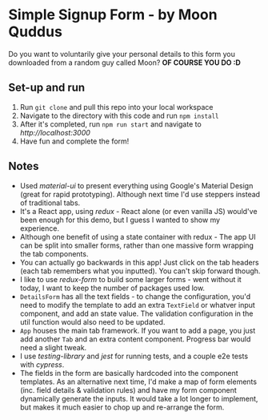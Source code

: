 # Simple Signup Form - by Moon Quddus

Do you want to voluntarily give your personal details to this form you downloaded from a random guy called Moon? **OF COURSE YOU DO :D**

## Set-up and run

1. Run `git clone` and pull this repo into your local workspace
2. Navigate to the directory with this code and run `npm install`
3. After it's completed, run `npm run start` and navigate to *http://localhost:3000*
4. Have fun and complete the form!

## Notes

- Used *material-ui* to present everything using Google's Material Design (great for rapid prototyping). Although next time I'd use steppers instead of traditional tabs.
- It's a React app, using *redux* - React alone (or even vanilla JS) would've been enough for this demo, but I guess I wanted to show my experience.
- Although one benefit of using a state container with redux - The app UI can be split into smaller forms, rather than one massive form wrapping the tab components.
- You can actually go backwards in this app! Just click on the tab headers (each tab remembers what you inputted). You can't skip forward though.
- I like to use *redux-form* to build some larger forms - went without it today, I want to keep the number of packages used low.
- `DetailsForm` has all the text fields - to change the configuration, you'd need to modify the template to add an extra `TextField` or whatver input component, and add an state value. The validation configuration in the util function would also need to be updated.
- `App` houses the main tab framework. If you want to add a page, you just add another `Tab` and an extra content component. Progress bar would need a slight tweak.
- I use *testing-library* and *jest* for running tests, and a couple e2e tests with *cypress*.
- The fields in the form are basically hardcoded into the component templates. As an alternative next time, I'd make a map of form elements (inc. field details & validation rules) and have my form component dynamically generate the inputs. It would take a lot longer to implement, but makes it much easier to chop up and re-arrange the form.